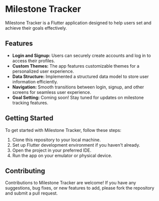 # Milestone Tracker 

Milestone Tracker is a Flutter application designed to help users set and achieve their goals effectively.

## Features

- **Login and Signup:** Users can securely create accounts and log in to access their profiles.
- **Custom Themes:** The app features customizable themes for a personalized user experience.
- **Data Structure:** Implemented a structured data model to store user information efficiently.
- **Navigation:** Smooth transitions between login, signup, and other screens for seamless user experience.
- **Goal Setting:** Coming soon! Stay tuned for updates on milestone tracking features.

## Getting Started

To get started with Milestone Tracker, follow these steps:

1. Clone this repository to your local machine.
2. Set up Flutter development environment if you haven't already.
3. Open the project in your preferred IDE.
4. Run the app on your emulator or physical device.

## Contributing

Contributions to Milestone Tracker are welcome! If you have any suggestions, bug fixes, or new features to add, please fork the repository and submit a pull request.
